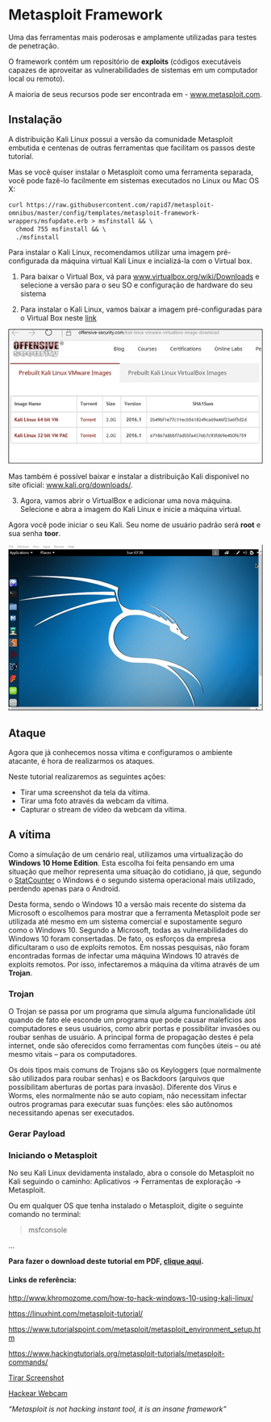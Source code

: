 # Metasploit Framework

Uma das ferramentas mais poderosas e amplamente utilizadas para testes de penetração.

O framework contém um repositório de **exploits** (códigos executáveis capazes de aproveitar as vulnerabilidades de sistemas em um computador local ou remoto).

A maioria de seus recursos pode ser encontrada em - www.metasploit.com.

## Instalação

A distribuição Kali Linux possui a versão da comunidade Metasploit embutida e centenas de outras ferramentas que facilitam os passos deste tutorial. 

Mas se você quiser instalar o Metasploit como uma ferramenta separada, você pode fazê-lo facilmente em sistemas executados no Linux ou Mac OS X:

```
curl https://raw.githubusercontent.com/rapid7/metasploit-omnibus/master/config/templates/metasploit-framework-wrappers/msfupdate.erb > msfinstall && \
  chmod 755 msfinstall && \
  ./msfinstall
```

Para instalar o Kali Linux, recomendamos utilizar uma imagem pré-configurada da máquina virtual Kali Linux e incializá-la com o Virtual box.

1. Para baixar o Virtual Box, vá para www.virtualbox.org/wiki/Downloads e selecione a versão para o seu SO e configuração de hardware do seu sistema

2. Para instalar o Kali Linux, vamos baixar a imagem pré-configuradas para o Virtual Box neste [link](https://www.offensive-security.com/kali-linux-vm-vmware-virtualbox-hyperv-image-download/)

![Baixar Kali Linux](img/install_kali_linux.jpg)

Mas também é possível baixar e instalar a distribuição Kali disponível no site oficial: www.kali.org/downloads/.

3. Agora, vamos abrir o VirtualBox e adicionar uma nova máquina. Selecione e abra a imagem do Kali Linux e inicie a máquina virtual.

Agora você pode iniciar o seu Kali. Seu nome de usuário padrão será **root** e sua senha **toor**.

![Baixar Kali Linux](img/start_kali_os.jpg)

## Ataque
Agora que já conhecemos nossa vítima e configuramos o ambiente atacante, é hora de realizarmos os ataques. 

Neste tutorial realizaremos as seguintes ações: 
- Tirar uma screenshot da tela da vítima.
- Tirar uma foto através da webcam da vítima.
- Capturar o stream de vídeo da webcam da vítima.

## A vítima

Como a simulação de um cenário real, utilizamos uma virtualização do **Windows 10 Home Edition**. Esta escolha foi feita pensando em uma situação que melhor representa uma situação do cotidiano, já que, segundo o [StatCounter]( http://gs.statcounter.com/press/android-overtakes-windows-for-first-time) o Windows é o segundo sistema operacional mais utilizado, perdendo apenas para o Android. 

Desta forma, sendo o Windows 10 a versão mais recente do sistema da Microsoft o escolhemos para mostrar que a ferramenta Metasploit pode ser utilizada até mesmo em um sistema comercial e supostamente seguro como o Windows 10.
Segundo a Microsoft, todas as vulnerabilidades do Windows 10 foram consertadas. De fato, os esforços da empresa dificultaram o uso de exploits remotos. Em nossas pesquisas, não foram encontradas formas de infectar uma máquina Windows 10 através de exploits remotos. Por isso, infectaremos a máquina da vítima através de um **Trojan**.

### Trojan
O Trojan se passa por um programa que simula alguma funcionalidade útil quando de fato ele esconde um programa que pode causar malefícios aos computadores e seus usuários, como abrir portas e possibilitar invasões ou roubar senhas de usuário. A principal forma de propagação destes é pela internet, onde são oferecidos como ferramentas com funções úteis – ou até mesmo vitais – para os computadores.

Os dois tipos mais comuns de Trojans são os Keyloggers (que normalmente são utilizados para roubar senhas) e os Backdoors (arquivos que possibilitam aberturas de portas para invasão). Diferente dos Vírus e Worms, eles normalmente não se auto copiam, não necessitam infectar outros programas para executar suas funções: eles são autônomos necessitando apenas ser executados.




### Gerar Payload


### Iniciando o Metasploit

No seu Kali Linux devidamenta instalado, abra o console do Metasploit no Kali seguindo o caminho: Aplicativos → Ferramentas de exploração → Metasploit.

Ou em qualquer OS que tenha instalado o Metasploit, digite o seguinte comando no terminal:

> msfconsole

...

**Para fazer o download deste tutorial em PDF, [clique aqui](https://github.com/davicedraz/metasploit).**

#### Links de referência:

http://www.khromozome.com/how-to-hack-windows-10-using-kali-linux/

https://linuxhint.com/metasploit-tutorial/

https://www.tutorialspoint.com/metasploit/metasploit_environment_setup.htm

https://www.hackingtutorials.org/metasploit-tutorials/metasploit-commands/

[Tirar Screenshot](https://www.offensive-security.com/metasploit-unleashed/screen-capture/)

[Hackear Webcam](https://null-byte.wonderhowto.com/how-to/hack-like-pro-secretly-hack-into-switch-on-watch-anyones-webcam-remotely-0142514/)

_“Metasploit is not hacking instant tool, it is an insane framework”_